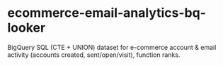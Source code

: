 # ecommerce-email-analytics-bq-looker
BigQuery SQL (CTE + UNION) dataset for e-commerce account &amp; email activity (accounts created, sent/open/visit), function ranks. 
